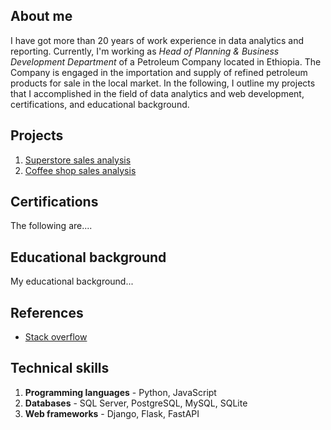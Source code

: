## About me
I have got more than 20 years of work experience in data analytics and reporting. Currently, I'm working as *Head of Planning & Business Development Department* of a Petroleum Company located in Ethiopia. The Company is engaged in the importation and supply of refined petroleum products for sale in the local market. In the following, I outline my projects that I accomplished in the field of data analytics and web development, certifications, and educational background. 

## Projects 
1. [Superstore sales analysis](https://github.com/addiscodr/superstore-sales-analysis/blob/main/README.md)
2. [Coffee shop sales analysis](https://github.com/addiscodr/superstore-sales-analysis/blob/main/README.md)

## Certifications
The following are....

## Educational background
My educational background...

## References
- [Stack overflow](https://stackoverflow.com/users/15255181/esayas-fisseha-gebresilasie)

## Technical skills
1. **Programming languages** - Python, JavaScript
2. **Databases** - SQL Server, PostgreSQL, MySQL, SQLite
3. **Web frameworks** - Django, Flask, FastAPI

